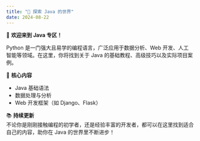 ```yaml
---
title: "🐍 探索 Java 的世界"
date: 2024-08-22
---
```


👋 **欢迎来到 Java 专区！**

Python 是一门强大且易学的编程语言，广泛应用于数据分析、Web 开发、人工智能等领域。在这里，你将找到关于 Java
的基础教程、高级技巧以及实际项目案例。

🎯 **核心内容**  
- Java 基础语法  
- 数据处理与分析  
- Web 开发框架（如 Django、Flask）

📚 **持续更新**  
不论你是刚刚接触编程的初学者，还是经验丰富的开发者，都可以在这里找到适合自己的内容，助你在 Java 的世界里不断进步！
